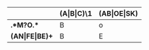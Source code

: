 |               | (A\|B\|C)\1     | (AB\|OE\|SK)    |
| ------------- | ------------- | ------------- |
| **.\*M?O.\***      | B             | o             |
| **(AN\|FE\|BE)+**    | B             | E             |
